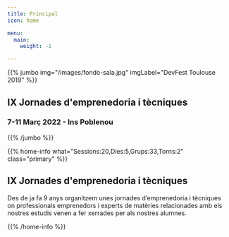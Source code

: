 ```yaml
---
title: Principal
icon: home

menu:
  main:
    weight: -1

---
```



{{% jumbo img="/images/fondo-sala.jpg" imgLabel="DevFest Toulouse 2019" %}}

## IX Jornades d'emprenedoria i tècniques 
### 7-11 Març 2022 - Ins Poblenou

{{% /jumbo %}}



{{% home-info what="Sessions:20,Dies:5,Grups:33,Torns:2" class="primary" %}}
## IX Jornades d'emprenedoria i tècniques

Des de ja fa 9 anys organitzem unes jornades d’emprenedoria i tècniques on professionals emprenedors i experts de matèries relacionades amb els nostres estudis venen a fer xerrades per als nostres alumnes.

{{% /home-info %}}


<!-- {{< youtube-section link="AFhHrQIAw3g" title="Watch 2019 into" class="" >}}

-->
 
 <!--
{{% home-speakers %}}
## Algunes de les xarrades

{{< button-link label="Submit a presentation"
                url="https://conference-hall.io/public/event/HJRThubF4uYPkb7jSUxi"
                icon="cfp" >}}

{{< button-link label="veure totes les xarrades"
                url="./speakers"
                icon="right" >}}

{{% /home-speakers %}}
--> 


<!-- ... -->

<!-- {{% home-subscribe  class="primary" %}}

## Get notified about the important conference updates

{{% /home-subscribe %}}

 --><!-- ... -->

<!--
{{% home-tickets %}}
# Tickets

<a class="btn primary" href="https://www.billetweb.fr/devfest-toulouse-2019" target="_blank"><svg class="icon icon-cfp"><use xlink:href="#ticket"></use></svg>Ticketing</a>

<ul>
<li>{{< ticket name="Blind Birds"
           starts="2019-03-25"
           ends="2019-04-25"
           price="40 €"
           info="50 first places"
           soldOut="true"
           url="https://www.billetweb.fr/devfest-toulouse-2019" >}}</li>
<li>{{< ticket name="Early Birds"
           starts="2019-04-25"
           ends="2019-06-22"
           price="60 €"
           info="80 first places"
           soldOut="true"
           url="https://www.billetweb.fr/devfest-toulouse-2019" >}}</li>
<li>{{< ticket name="Normal"
           starts="2019-06-22"
           ends="2019-10-03"
           price="80 €"
           info="300 last places"
           soldOut="true"
           url="https://www.billetweb.fr/devfest-toulouse-2019" >}}</li>
</ul>

\* Your ticket gives you access to all conferences, coffee breaks, and lunch. Accommodation is NOT included in this price.

{{% /home-tickets %}}
-->

<!-- ... -->

<!-- {{% home-location
    image="/images/map.jpg"
    address="11 Espl. Compans Caffarelli, 31000 Toulouse"
    latitude="43.6110956"
    longitude="1.4332799" %}}

## The venue

### Centre de Congrès Pierre Baudis

The Centre de Congrès Pierre Baudis is a modern place of exchange,
located on a privileged location,
in the immediate vicinity of the centre of Toulouse and in a green environment.

{{% /home-location %}}
 -->
<!-- ... -->

<!-- {{% album images="/images/album/2018/_25A9313.jpg,/images/album/2018/_25A9386.jpg,/images/album/2018/_25A9671.jpg,/images/album/2018/_25A9334.jpg,/images/album/2018/_25A9282.jpg,/images/album/2018/_25A9612.jpg,/images/album/2018/_25A9452.jpg,/images/album/2018/_25A9628.jpg" %}}
### Some pictures of the **DevFest Toulouse 2018** with the 👾 _retro-gaming_ theme.

<a class="btn primary" target="_blank" rel="noopener" href="https://photos.app.goo.gl/nJYFVReFUk9mnXbv9">
    See all photos
    {{% icon "right" %}}
</a>

{{% /album  %}}
 -->

<!-- ... --> 

<!-- {{% partners categories="platinium,gold,startup,soutien,communautes" %}}
## Partners
{{% /partners %}} -->